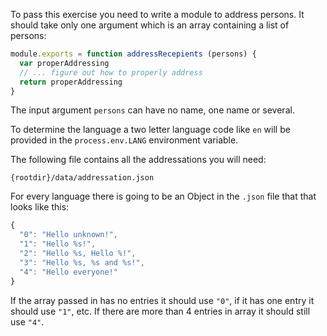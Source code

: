 To pass this exercise you need to write a module to address persons. It should
take only one argument which is an array containing a list of persons:

```javascript
module.exports = function addressRecepients (persons) {
  var properAddressing
  // ... figure out how to properly address 
  return properAddressing
}
```

The input argument `persons` can have no name, one name or several.

To determine the language a two letter language code like `en` will be provided in the `process.env.LANG` environment variable.

The following file contains all the addressations you will need:

    {rootdir}/data/addressation.json

For every language there is going to be an Object in the `.json` file that that
looks like this:

```javascript
{
  "0": "Hello unknown!",
  "1": "Hello %s!",
  "2": "Hello %s, Hello %!",
  "3": "Hello %s, %s and %s!",
  "4": "Hello everyone!"
}
```

If the array passed in has no entries it should use `"0"`, if it has one entry 
it should use `"1"`, etc. If there are more than 4 entries in array it should 
still use `"4"`.
